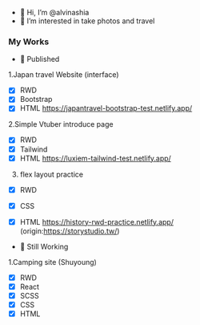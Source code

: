 - 👋 Hi, I’m @alvinashia
- 👀 I’m interested in take photos and travel

### My Works

- :bookmark_tabs: Published

1.Japan travel Website (interface)
- [x] RWD
- [X] Bootstrap
- [X] HTML
https://japantravel-bootstrap-test.netlify.app/

2.Simple Vtuber introduce page
- [x] RWD
- [X] Tailwind
- [X] HTML
https://luxiem-tailwind-test.netlify.app/

3. flex layout practice
- [x] RWD
- [x] CSS
- [X] HTML
https://history-rwd-practice.netlify.app/
(origin:https://storystudio.tw/)


- :bookmark_tabs: Still Working

1.Camping site (Shuyoung)
- [x] RWD
- [x] React
- [x] SCSS
- [x] CSS
- [X] HTML

<!---
alvinashia/alvinashia is a ✨ special ✨ repository because its `README.md` (this file) appears on your GitHub profile.
You can click the Preview link to take a look at your changes.
--->
